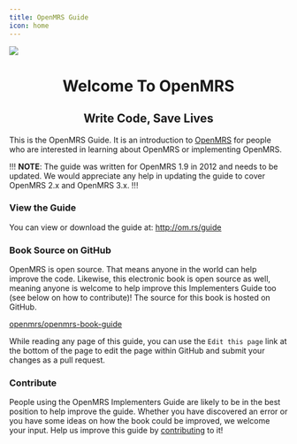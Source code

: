 ```yaml
---
title: OpenMRS Guide
icon: home
---
```

![](assets/OpenMRS-cross.png)
<center><h1> Welcome To OpenMRS </h1></center>
<center><h2> Write Code, Save Lives </h2></center>

This is the OpenMRS Guide. It is an introduction to [OpenMRS](https://openmrs.org) for people who are interested in learning about OpenMRS or implementing OpenMRS.

!!!
**NOTE**: The guide was written for OpenMRS 1.9 in 2012 and needs to be updated. We would appreciate any help in updating the 
guide to cover OpenMRS 2.x and OpenMRS 3.x.
!!!

### View the Guide

You can view or download the guide at: http://om.rs/guide

### Book Source on GitHub

OpenMRS is open source. That means anyone in the world can help improve the code. Likewise, this electronic book is open source as well, meaning anyone is welcome to help improve this Implementers Guide too (see below on how to contribute)! The source for this book is hosted on GitHub.

[openmrs/openmrs-book-guide](https://github.com/openmrs/openmrs-book-guide)

While reading any page of this guide, you can use the `Edit this page` link at the bottom of the page to edit the page within GitHub and submit your changes as a pull request.

### Contribute

People using the OpenMRS Implementers Guide are likely to be in the best position to help improve the guide. Whether you have discovered an error or you have some ideas on how the book could be improved, we welcome your input. Help us improve this guide by [contributing](Contributing.md) to it!




